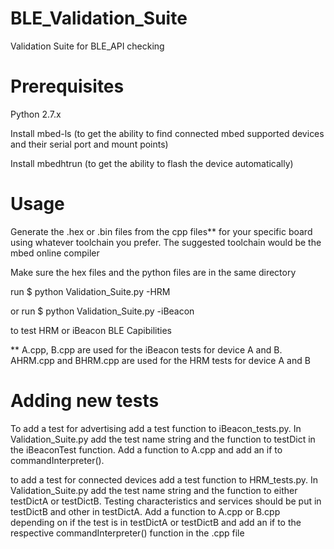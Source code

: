 # BLE_Validation_Suite
Validation Suite for BLE_API checking 

# Prerequisites
Python 2.7.x

Install mbed-ls (to get the ability to find connected mbed supported devices and their serial port and mount points)

Install mbedhtrun (to get the ability to flash the device automatically)

# Usage
Generate the .hex or .bin files from the cpp files** for your specific board using whatever toolchain you prefer.
The suggested toolchain would be the mbed online compiler

Make sure the hex files and the python files are in the same directory

run $ python Validation_Suite.py -HRM

or run $ python Validation_Suite.py -iBeacon

to test HRM or iBeacon BLE Capibilities

** A.cpp, B.cpp are used for the iBeacon tests for device A and B. 
AHRM.cpp and BHRM.cpp are used for the HRM tests for device A and B

# Adding new tests

To add a test for advertising add a test function to iBeacon_tests.py. In Validation_Suite.py add the test name string 
and the function to testDict in the iBeaconTest function. Add a function to A.cpp and add an if to commandInterpreter().


to add a test for connected devices add a test function to HRM_tests.py. In Validation_Suite.py add the test name string 
and the function to either testDictA or testDictB. Testing characteristics and services should be put in testDictB and
other in testDictA. Add a function to A.cpp or B.cpp depending on if the test is in testDictA or testDictB and add
an if to the respective commandInterpreter() function in the .cpp file
